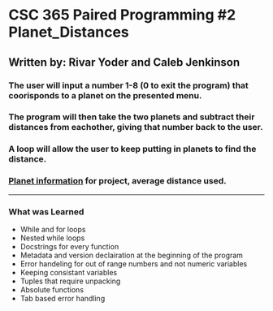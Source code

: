 # CSC 365 Paired Programming #2 Planet_Distances
## Written by: Rivar Yoder and Caleb Jenkinson 
### The user will input a number 1-8 (0 to exit the program) that coorisponds to a planet on the presented menu. 
### The program will then take the two planets and subtract their distances from eachother, giving that number back to the user. 
### A loop will allow the user to keep putting in planets to find the distance.
### [Planet information](https://www.universetoday.com/15462/how-far-are-the-planets-from-the-sun/) for project, average distance used.
-------------
### **What was Learned**
* While and for loops
* Nested while loops
* Docstrings for every function
* Metadata and version declairation at the beginning of the program
* Error handeling for out of range numbers and not numeric variables
* Keeping consistant variables
* Tuples that require unpacking
* Absolute functions
* Tab based error handling 
